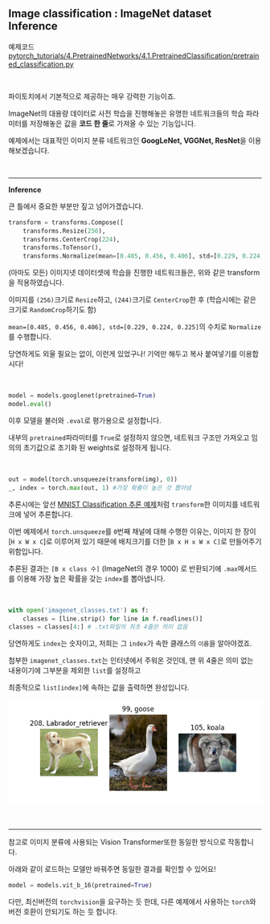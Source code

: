 
<br>

## Image classification : ImageNet dataset Inference

예제코드 [pytorch_tutorials/4.PretrainedNetworks/4.1.PretrainedClassification/pretrained_classification.py](https://github.com/wooni-github/pytorch_tutorials/blob/main/4.PretrainedNetworks/4.1.PretrainedClassification/pretrained_classification.py)

<br>

파이토치에서 기본적으로 제공하는 매우 강력한 기능이죠.

ImageNet의 대용량 데이터로 사전 학습을 진행해놓은 유명한 네트워크들의 학습 파라미터를 저장해놓은 값을 **코드 한 줄**로 가져올 수 있는 기능입니다.

예제에서는 대표적인 이미지 분류 네트워크인 **GoogLeNet, VGGNet, ResNet**을 이용해보겠습니다.

<br>

---
**Inference**

큰 틀에서 중요한 부분만 짚고 넘어가겠습니다.

```python
transform = transforms.Compose([
    transforms.Resize(256),
    transforms.CenterCrop(224),
    transforms.ToTensor(),
    transforms.Normalize(mean=[0.485, 0.456, 0.406], std=[0.229, 0.224, 0.225])])
```

(아마도 모든) 이미지넷 데이터셋에 학습을 진행한 네트워크들은, 위와 같은 transform을 적용하였습니다.

이미지를 `(256)`크기로 `Resize`하고, `(244)`크기로 `CenterCrop`한 후 (학습시에는 같은크기로 `RandomCrop`하기도 함)

`mean=[0.485, 0.456, 0.406], std=[0.229, 0.224, 0.225]`의 수치로 `Normalize`를 수행합니다.

당연하게도 외울 필요는 없이, 이런게 있었구나! 기억만 해두고 복사 붙여넣기를 이용합시다!

<br>

```python
model = models.googlenet(pretrained=True)
model.eval()
```

이후 모델을 불러와 `.eval`로 평가용으로 설정합니다.

내부의 `pretrained`파라미터를 `True`로 설정하지 않으면, 네트워크 구조만 가져오고 임의의 초기값으로 초기화 된 weights로 설정하게 됩니다.

<br>

```python
out = model(torch.unsqueeze(transform(img), 0))
_, index = torch.max(out, 1) #가장 확률이 높은 것 뽑아냄
```

추론시에는 앞선 [MNIST Classification 추론 예제](https://github.com/wooni-github/pytorch_tutorials/blob/main/3.SimpleExamples/3.3.MNIST_MLP/README.md)처럼
`transform`한 이미지를 네트워크에 넣어 추론합니다.

이번 예제에서 `torch.unsqueeze`를 `0`번째 채널에 대해 수행한 이유는, 이미지 한 장이 [`H x W x C`]로 이루어져 있기 때문에 배치크기를 더한 [`B x H x W x C]`로 만들어주기 위함입니다.

추론된 결과는 `[B x class 수]` (ImageNet의 경우 1000) 로 반환되기에 `.max`메서드를 이용해 가장 높은 확률을 갖는 `index`를 뽑아냅니다.

<br>

```python
with open('imagenet_classes.txt') as f:
    classes = [line.strip() for line in f.readlines()]
classes = classes[4:] # .txt파일의 최초 4줄은 의미 없음
``` 

당연하게도 `index`는 숫자이고, 저희는 그 `index`가 속한 클래스의 `이름`을 알아야겠죠.

첨부한 `imagenet_classes.txt`는 인터넷에서 주워온 것인데, 맨 위 4줄은 의미 없는 내용이기에 그부분을 제외한 `list`를 설정하고

최종적으로 `list[index]`에 속하는 값을 출력하면 완성입니다.
 
![pertrained_classification](pretrained_classification.png)


<br>

----

참고로 이미지 분류에 사용되는 Vision Transformer또한 동일한 방식으로 작동합니다.

아래와 같이 로드하는 모델만 바꿔주면 동일한 결과를 확인할 수 있어요!

```python
model = models.vit_b_16(pretrained=True)
```

다만, 최신버전의 `torchvision`을 요구하는 듯 한데, 다른 예제에서 사용하는 `torch`와 버전 호환이 안되기도 하는 듯 합니다.


